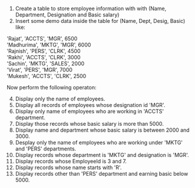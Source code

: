 1. Create a table to store employee information with with (Name, Department, Designation and Basic salary)
2. Insert some demo data inside the table for (Name, Dept, Desig, Basic) like:

'Rajat', 'ACCTS', 'MGR', 6500<br />
'Madhurima', 'MKTG', 'MGR', 6000<br />
'Rajnish', 'PERS', 'CLRK', 4500<br />
'Rakhi', 'ACCTS', 'CLRK', 3000<br />
'Sachin', 'MKTG', 'SALES', 2000<br />
'Virat', 'PERS', 'MGR', 7000<br />
'Mukesh', 'ACCTS', 'CLRK', 2500<br />

Now perform the following operaton:

4. Display only the name of employees.
5. Display all records of employees whose designation id 'MGR'.
6. Display only name of employees who are working in 'ACCTS' department.
7. Display those records whose basic salary is more than 5000.
8. Display name and department whose basic salary is between 2000 and 3000.
9. Desplay only the name of employees who are working under 'MKTG' and 'PERS' departments.
10. Display records whose department is 'MKTG' and designation is 'MGR'.
11. Display records whose EmployeeId is 3 and 7.
12. Display records whose name starts with 'R'.
13. Display records other than 'PERS' department and earning basic below 5000.
